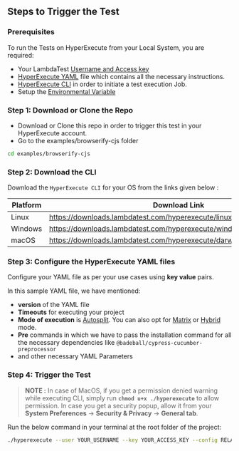 ## Steps to Trigger the Test

### Prerequisites

To run the Tests on HyperExecute from your Local System, you are required:

- Your LambdaTest [Username and Access key](https://www.lamdbdatest.com/support/docs/hyperexecute-how-to-get-my-username-and-access-key/)
- [HyperExecute YAML](https://www.lamdbdatest.com/support/docs/hyperexecute-yaml-version0.2/) file which contains all the necessary instructions.
- [HyperExecute CLI](https://www.lamdbdatest.com/support/docs/hyperexecute-cli-run-tests-on-hyperexecute-grid/) in order to initiate a test execution Job.
- Setup the [Environmental Variable](https://www.lamdbdatest.com/support/docs/hyperexecute-environment-variable-setup/)

### Step 1: Download or Clone the Repo
- Download or Clone this repo in order to trigger this test in your HyperExecute account.
- Go to the examples/browserify-cjs folder
```bash
cd examples/browserify-cjs
```

### Step 2: Download the CLI
Download the `HyperExecute CLI` for your OS from the links given below :

| Platform | Download Link |
| ---------| --------------------------- |
| Linux | https://downloads.lambdatest.com/hyperexecute/linux/hyperexecute |
| Windows | https://downloads.lambdatest.com/hyperexecute/windows/hyperexecute.exe |
| macOS | https://downloads.lambdatest.com/hyperexecute/darwin/hyperexecute |

### Step 3: Configure the HyperExecute YAML files
Configure your YAML file as per your use cases using **key value** pairs.

In this sample YAML file, we have mentioned:

- **version** of the YAML file
- **Timeouts** for executing your project
- **Mode of execution** is [Autosplit](https://www.lamdbdatest.com/support/docs/hyperexecute-auto-split-strategy/). You can also opt for [Matrix](https://www.lamdbdatest.com/support/docs/hyperexecute-matrix-multiplexing-strategy/) or [Hybrid](/support/docs/hyperexecute-hybrid-strategy/) mode.
- **Pre** commands in which we have to pass the installation command for all the necessary dependencies like `@badeball/cypress-cucumber-preprocessor`
- and other necessary YAML Parameters

### Step 4: Trigger the Test

> **NOTE :** In case of MacOS, if you get a permission denied warning while executing CLI, simply run **`chmod u+x ./hyperexecute`** to allow permission. In case you get a security popup, allow it from your **System Preferences** → **Security & Privacy** → **General tab**.

Run the below command in your terminal at the root folder of the project:

```bash
./hyperexecute --user YOUR_USERNAME --key YOUR_ACCESS_KEY --config RELATIVE_PATH_OF_YOUR_YAML_FILE
```